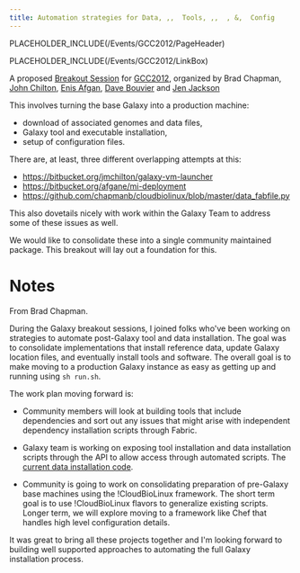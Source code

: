 ```yaml
---
title: Automation strategies for Data, ,,  Tools, ,,  , &,  Config
---
```

PLACEHOLDER_INCLUDE(/Events/GCC2012/PageHeader)

PLACEHOLDER_INCLUDE(/Events/GCC2012/LinkBox)



A proposed [Breakout Session](/src/events/GCC2012/Program/Breakouts/index.md) for [GCC2012](/Events/GCC2012), organized by Brad Chapman, [John Chilton](/JohnChilton), [Enis Afgan](/EnisAfgan), [Dave Bouvier](/DaveBouvier) and [Jen Jackson](/src/JenniferJackson/index.md)

This involves turning the base Galaxy into a production machine: 
* download of associated genomes and data files, 
* Galaxy tool and executable installation, 
* setup of configuration files.

There are, at least, three different overlapping attempts at this:

* https://bitbucket.org/jmchilton/galaxy-vm-launcher
* https://bitbucket.org/afgane/mi-deployment
* https://github.com/chapmanb/cloudbiolinux/blob/master/data_fabfile.py

This also dovetails nicely with work within the Galaxy Team to address some of these issues as well.

We would like to consolidate these into a single community maintained package. This breakout will lay out a foundation for this.

# Notes

From Brad Chapman.

During the Galaxy breakout sessions, I joined folks who've been working on strategies to automate post-Galaxy tool and data installation. The goal was to consolidate implementations that install reference data, update Galaxy location files, and eventually install tools and software. The overall goal is to make moving to a production Galaxy instance as easy as getting up and running using `sh run.sh`.

The work plan moving forward is:

* Community members will look at building tools that include dependencies and sort out any issues that might arise with independent dependency installation scripts through Fabric.

* Galaxy team is working on exposing tool installation and data installation scripts through the API to allow access through automated scripts. The [current data installation code](https://bitbucket.org/hbc/galaxy-central-hbc/src/3127de4501ee/lib/galaxy/web/controllers/data_admin.py).

* Community is going to work on consolidating preparation of pre-Galaxy base machines using the !CloudBioLinux framework. The short term goal is to use !CloudBioLinux flavors to generalize existing scripts. Longer term, we will explore moving to a framework like Chef that handles high level configuration details.

It was great to bring all these projects together and I'm looking forward to building well supported approaches to automating the full Galaxy installation process.
